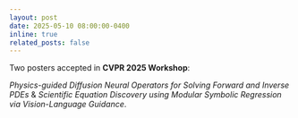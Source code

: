 ```yaml
---
layout: post
date: 2025-05-10 08:00:00-0400
inline: true
related_posts: false
---
```


Two posters accepted in **CVPR 2025 Workshop**: 

_Physics-guided Diffusion Neural Operators for Solving Forward and Inverse PDEs_ &
_Scientific Equation Discovery using Modular Symbolic Regression via Vision-Language Guidance_.
